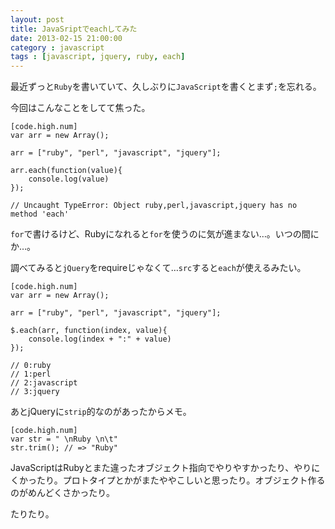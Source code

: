 ```yaml
---
layout: post
title: JavaSriptでeachしてみた
date: 2013-02-15 21:00:00
category : javascript
tags : [javascript, jquery, ruby, each]
---
```


最近ずっと`Ruby`を書いていて、久しぶりに`JavaScript`を書くとまず`;`を忘れる。

今回はこんなことをしてて焦った。

	[code.high.num]
	var arr = new Array();
	
	arr = ["ruby", "perl", "javascript", "jquery"];
	
	arr.each(function(value){
		console.log(value)
	});
	
	// Uncaught TypeError: Object ruby,perl,javascript,jquery has no method 'each'

`for`で書けるけど、Rubyになれると`for`を使うのに気が進まない…。いつの間にか…。

調べてみると`jQuery`をrequireじゃなくて…`src`すると`each`が使えるみたい。

	[code.high.num]
	var arr = new Array();
	
	arr = ["ruby", "perl", "javascript", "jquery"];
	
	$.each(arr, function(index, value){
		console.log(index + ":" + value)
	});
		
	// 0:ruby
	// 1:perl
	// 2:javascript
	// 3:jquery	

あとjQueryに`strip`的なのがあったからメモ。

	[code.high.num]
	var str = " \nRuby \n\t"
	str.trim(); // => "Ruby"

JavaScriptはRubyとまた違ったオブジェクト指向でやりやすかったり、やりにくかったり。プロトタイプとかがまたややこしいと思ったり。オブジェクト作るのがめんどくさかったり。

たりたり。